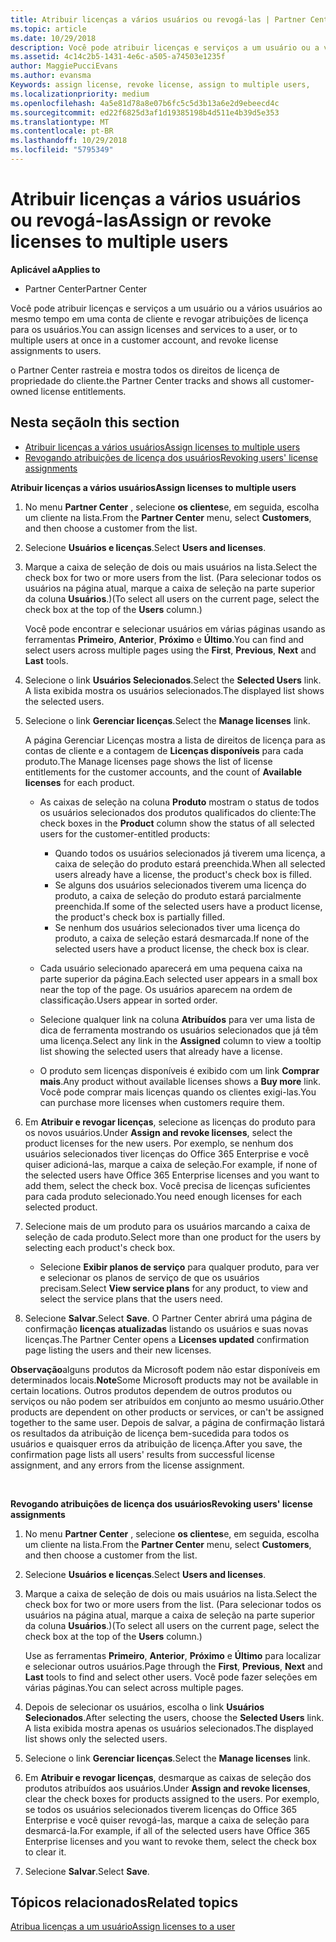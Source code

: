 ```yaml
---
title: Atribuir licenças a vários usuários ou revogá-las | Partner Center
ms.topic: article
ms.date: 10/29/2018
description: Você pode atribuir licenças e serviços a um usuário ou a vários usuários ao mesmo tempo em uma conta de cliente e revogar atribuições de licença para os usuários.
ms.assetid: 4c14c2b5-1431-4e6c-a505-a74503e1235f
author: MaggiePucciEvans
ms.author: evansma
Keywords: assign license, revoke license, assign to multiple users,
ms.localizationpriority: medium
ms.openlocfilehash: 4a5e81d78a8e07b6fc5c5d3b13a6e2d9ebeecd4c
ms.sourcegitcommit: ed22f6825d3af1d19385198b4d511e4b39d5e353
ms.translationtype: MT
ms.contentlocale: pt-BR
ms.lasthandoff: 10/29/2018
ms.locfileid: "5795349"
---
```

# <a name="assign-or-revoke-licenses-to-multiple-users"></a><span data-ttu-id="3cbce-103">Atribuir licenças a vários usuários ou revogá-las</span><span class="sxs-lookup"><span data-stu-id="3cbce-103">Assign or revoke licenses to multiple users</span></span>

**<span data-ttu-id="3cbce-104">Aplicável a</span><span class="sxs-lookup"><span data-stu-id="3cbce-104">Applies to</span></span>**

-  <span data-ttu-id="3cbce-105">Partner Center</span><span class="sxs-lookup"><span data-stu-id="3cbce-105">Partner Center</span></span>

<span data-ttu-id="3cbce-106">Você pode atribuir licenças e serviços a um usuário ou a vários usuários ao mesmo tempo em uma conta de cliente e revogar atribuições de licença para os usuários.</span><span class="sxs-lookup"><span data-stu-id="3cbce-106">You can assign licenses and services to a user, or to multiple users at once in a customer account, and revoke license assignments to users.</span></span>

<span data-ttu-id="3cbce-107">o Partner Center rastreia e mostra todos os direitos de licença de propriedade do cliente.</span><span class="sxs-lookup"><span data-stu-id="3cbce-107">the Partner Center tracks and shows all customer-owned license entitlements.</span></span>

## <a name="in-this-section"></a><span data-ttu-id="3cbce-108">Nesta seção</span><span class="sxs-lookup"><span data-stu-id="3cbce-108">In this section</span></span>


-   [<span data-ttu-id="3cbce-109">Atribuir licenças a vários usuários</span><span class="sxs-lookup"><span data-stu-id="3cbce-109">Assign licenses to multiple users</span></span>](#assign-licenses-to-groups)
-   [<span data-ttu-id="3cbce-110">Revogando atribuições de licença dos usuários</span><span class="sxs-lookup"><span data-stu-id="3cbce-110">Revoking users' license assignments</span></span>](#revoking-licenses)

<a href="" id="assign-licenses-to-groups"></a>
<span data-ttu-id="3cbce-111">**Atribuir licenças a vários usuários**</span><span class="sxs-lookup"><span data-stu-id="3cbce-111">**Assign licenses to multiple users**</span></span>

1.  <span data-ttu-id="3cbce-112">No menu **Partner Center** , selecione **os clientes**e, em seguida, escolha um cliente na lista.</span><span class="sxs-lookup"><span data-stu-id="3cbce-112">From the **Partner Center** menu, select **Customers**, and then choose a customer from the list.</span></span>
2.  <span data-ttu-id="3cbce-113">Selecione **Usuários e licenças**.</span><span class="sxs-lookup"><span data-stu-id="3cbce-113">Select **Users and licenses**.</span></span>
3.  <span data-ttu-id="3cbce-114">Marque a caixa de seleção de dois ou mais usuários na lista.</span><span class="sxs-lookup"><span data-stu-id="3cbce-114">Select the check box for two or more users from the list.</span></span> <span data-ttu-id="3cbce-115">(Para selecionar todos os usuários na página atual, marque a caixa de seleção na parte superior da coluna **Usuários**.)</span><span class="sxs-lookup"><span data-stu-id="3cbce-115">(To select all users on the current page, select the check box at the top of the **Users** column.)</span></span>

    <span data-ttu-id="3cbce-116">Você pode encontrar e selecionar usuários em várias páginas usando as ferramentas **Primeiro**, **Anterior**, **Próximo** e **Último**.</span><span class="sxs-lookup"><span data-stu-id="3cbce-116">You can find and select users across multiple pages using the **First**, **Previous**, **Next** and **Last** tools.</span></span>

4.  <span data-ttu-id="3cbce-117">Selecione o link **Usuários Selecionados**.</span><span class="sxs-lookup"><span data-stu-id="3cbce-117">Select the **Selected Users** link.</span></span> <span data-ttu-id="3cbce-118">A lista exibida mostra os usuários selecionados.</span><span class="sxs-lookup"><span data-stu-id="3cbce-118">The displayed list shows the selected users.</span></span>
5.  <span data-ttu-id="3cbce-119">Selecione o link **Gerenciar licenças**.</span><span class="sxs-lookup"><span data-stu-id="3cbce-119">Select the **Manage licenses** link.</span></span>

    <span data-ttu-id="3cbce-120">A página Gerenciar Licenças mostra a lista de direitos de licença para as contas de cliente e a contagem de **Licenças disponíveis** para cada produto.</span><span class="sxs-lookup"><span data-stu-id="3cbce-120">The Manage licenses page shows the list of license entitlements for the customer accounts, and the count of **Available licenses** for each product.</span></span>

    -   <span data-ttu-id="3cbce-121">As caixas de seleção na coluna **Produto** mostram o status de todos os usuários selecionados dos produtos qualificados do cliente:</span><span class="sxs-lookup"><span data-stu-id="3cbce-121">The check boxes in the **Product** column show the status of all selected users for the customer-entitled products:</span></span>

        -   <span data-ttu-id="3cbce-122">Quando todos os usuários selecionados já tiverem uma licença, a caixa de seleção do produto estará preenchida.</span><span class="sxs-lookup"><span data-stu-id="3cbce-122">When all selected users already have a license, the product's check box is filled.</span></span>
        -   <span data-ttu-id="3cbce-123">Se alguns dos usuários selecionados tiverem uma licença do produto, a caixa de seleção do produto estará parcialmente preenchida.</span><span class="sxs-lookup"><span data-stu-id="3cbce-123">If some of the selected users have a product license, the product's check box is partially filled.</span></span>
        -   <span data-ttu-id="3cbce-124">Se nenhum dos usuários selecionados tiver uma licença do produto, a caixa de seleção estará desmarcada.</span><span class="sxs-lookup"><span data-stu-id="3cbce-124">If none of the selected users have a product license, the check box is clear.</span></span>
    -   <span data-ttu-id="3cbce-125">Cada usuário selecionado aparecerá em uma pequena caixa na parte superior da página.</span><span class="sxs-lookup"><span data-stu-id="3cbce-125">Each selected user appears in a small box near the top of the page.</span></span> <span data-ttu-id="3cbce-126">Os usuários aparecem na ordem de classificação.</span><span class="sxs-lookup"><span data-stu-id="3cbce-126">Users appear in sorted order.</span></span>

    -   <span data-ttu-id="3cbce-127">Selecione qualquer link na coluna **Atribuídos** para ver uma lista de dica de ferramenta mostrando os usuários selecionados que já têm uma licença.</span><span class="sxs-lookup"><span data-stu-id="3cbce-127">Select any link in the **Assigned** column to view a tooltip list showing the selected users that already have a license.</span></span>

    -   <span data-ttu-id="3cbce-128">O produto sem licenças disponíveis é exibido com um link **Comprar mais**.</span><span class="sxs-lookup"><span data-stu-id="3cbce-128">Any product without available licenses shows a **Buy more** link.</span></span> <span data-ttu-id="3cbce-129">Você pode comprar mais licenças quando os clientes exigi-las.</span><span class="sxs-lookup"><span data-stu-id="3cbce-129">You can purchase more licenses when customers require them.</span></span>

6.  <span data-ttu-id="3cbce-130">Em **Atribuir e revogar licenças**, selecione as licenças do produto para os novos usuários.</span><span class="sxs-lookup"><span data-stu-id="3cbce-130">Under **Assign and revoke licenses**, select the product licenses for the new users.</span></span> <span data-ttu-id="3cbce-131">Por exemplo, se nenhum dos usuários selecionados tiver licenças do Office 365 Enterprise e você quiser adicioná-las, marque a caixa de seleção.</span><span class="sxs-lookup"><span data-stu-id="3cbce-131">For example, if none of the selected users have Office 365 Enterprise licenses and you want to add them, select the check box.</span></span> <span data-ttu-id="3cbce-132">Você precisa de licenças suficientes para cada produto selecionado.</span><span class="sxs-lookup"><span data-stu-id="3cbce-132">You need enough licenses for each selected product.</span></span>
7.  <span data-ttu-id="3cbce-133">Selecione mais de um produto para os usuários marcando a caixa de seleção de cada produto.</span><span class="sxs-lookup"><span data-stu-id="3cbce-133">Select more than one product for the users by selecting each product's check box.</span></span>
    -   <span data-ttu-id="3cbce-134">Selecione **Exibir planos de serviço** para qualquer produto, para ver e selecionar os planos de serviço de que os usuários precisam.</span><span class="sxs-lookup"><span data-stu-id="3cbce-134">Select **View service plans** for any product, to view and select the service plans that the users need.</span></span>

8.  <span data-ttu-id="3cbce-135">Selecione **Salvar**.</span><span class="sxs-lookup"><span data-stu-id="3cbce-135">Select **Save**.</span></span> <span data-ttu-id="3cbce-136">O Partner Center abrirá uma página de confirmação **licenças atualizadas** listando os usuários e suas novas licenças.</span><span class="sxs-lookup"><span data-stu-id="3cbce-136">The Partner Center opens a **Licenses updated** confirmation page listing the users and their new licenses.</span></span>

<span data-ttu-id="3cbce-137">**Observação**alguns produtos da Microsoft podem não estar disponíveis em determinados locais.</span><span class="sxs-lookup"><span data-stu-id="3cbce-137">**Note**Some Microsoft products may not be available in certain locations.</span></span> <span data-ttu-id="3cbce-138">Outros produtos dependem de outros produtos ou serviços ou não podem ser atribuídos em conjunto ao mesmo usuário.</span><span class="sxs-lookup"><span data-stu-id="3cbce-138">Other products are dependent on other products or services, or can't be assigned together to the same user.</span></span> <span data-ttu-id="3cbce-139">Depois de salvar, a página de confirmação listará os resultados da atribuição de licença bem-sucedida para todos os usuários e quaisquer erros da atribuição de licença.</span><span class="sxs-lookup"><span data-stu-id="3cbce-139">After you save, the confirmation page lists all users' results from successful license assignment, and any errors from the license assignment.</span></span>

 

<a href="" id="revoking-licenses"></a>
<span data-ttu-id="3cbce-140">**Revogando atribuições de licença dos usuários**</span><span class="sxs-lookup"><span data-stu-id="3cbce-140">**Revoking users' license assignments**</span></span>

1.  <span data-ttu-id="3cbce-141">No menu **Partner Center** , selecione **os clientes**e, em seguida, escolha um cliente na lista.</span><span class="sxs-lookup"><span data-stu-id="3cbce-141">From the **Partner Center** menu, select **Customers**, and then choose a customer from the list.</span></span>
2.  <span data-ttu-id="3cbce-142">Selecione **Usuários e licenças**.</span><span class="sxs-lookup"><span data-stu-id="3cbce-142">Select **Users and licenses**.</span></span>
3.  <span data-ttu-id="3cbce-143">Marque a caixa de seleção de dois ou mais usuários na lista.</span><span class="sxs-lookup"><span data-stu-id="3cbce-143">Select the check box for two or more users from the list.</span></span> <span data-ttu-id="3cbce-144">(Para selecionar todos os usuários na página atual, marque a caixa de seleção na parte superior da coluna **Usuários**.)</span><span class="sxs-lookup"><span data-stu-id="3cbce-144">(To select all users on the current page, select the check box at the top of the **Users** column.)</span></span>

    <span data-ttu-id="3cbce-145">Use as ferramentas **Primeiro**, **Anterior**, **Próximo** e **Último** para localizar e selecionar outros usuários.</span><span class="sxs-lookup"><span data-stu-id="3cbce-145">Page through the **First**, **Previous**, **Next** and **Last** tools to find and select other users.</span></span> <span data-ttu-id="3cbce-146">Você pode fazer seleções em várias páginas.</span><span class="sxs-lookup"><span data-stu-id="3cbce-146">You can select across multiple pages.</span></span>

4.  <span data-ttu-id="3cbce-147">Depois de selecionar os usuários, escolha o link **Usuários Selecionados**.</span><span class="sxs-lookup"><span data-stu-id="3cbce-147">After selecting the users, choose the **Selected Users** link.</span></span> <span data-ttu-id="3cbce-148">A lista exibida mostra apenas os usuários selecionados.</span><span class="sxs-lookup"><span data-stu-id="3cbce-148">The displayed list shows only the selected users.</span></span>
5.  <span data-ttu-id="3cbce-149">Selecione o link **Gerenciar licenças**.</span><span class="sxs-lookup"><span data-stu-id="3cbce-149">Select the **Manage licenses** link.</span></span>
6.  <span data-ttu-id="3cbce-150">Em **Atribuir e revogar licenças**, desmarque as caixas de seleção dos produtos atribuídos aos usuários.</span><span class="sxs-lookup"><span data-stu-id="3cbce-150">Under **Assign and revoke licenses**, clear the check boxes for products assigned to the users.</span></span> <span data-ttu-id="3cbce-151">Por exemplo, se todos os usuários selecionados tiverem licenças do Office 365 Enterprise e você quiser revogá-las, marque a caixa de seleção para desmarcá-la.</span><span class="sxs-lookup"><span data-stu-id="3cbce-151">For example, if all of the selected users have Office 365 Enterprise licenses and you want to revoke them, select the check box to clear it.</span></span>
7.  <span data-ttu-id="3cbce-152">Selecione **Salvar**.</span><span class="sxs-lookup"><span data-stu-id="3cbce-152">Select **Save**.</span></span>

## <a name="related-topics"></a><span data-ttu-id="3cbce-153">Tópicos relacionados</span><span class="sxs-lookup"><span data-stu-id="3cbce-153">Related topics</span></span>


[<span data-ttu-id="3cbce-154">Atribua licenças a um usuário</span><span class="sxs-lookup"><span data-stu-id="3cbce-154">Assign licenses to a user</span></span>](assign-licenses-to-users.md)

 

 



